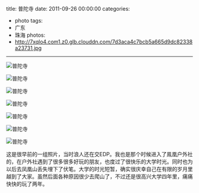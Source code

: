 title: 普陀寺
date: 2011-09-26 00:00:00
categories:
- photo
tags:
- 广东
- 珠海
photos:
- http://7xqlo4.com1.z0.glb.clouddn.com/7d3aca4c7bcb5a665d9dc82338a23731.jpg
---

![普陀寺](http://7xqlo4.com1.z0.glb.clouddn.com/bf50676daec06f5f4c790a30f6f562be.jpg)

![普陀寺](http://7xqlo4.com1.z0.glb.clouddn.com/2308da8a54fe482b795bb55b221d65c2.jpg)

![普陀寺](http://7xqlo4.com1.z0.glb.clouddn.com/7000e8da518a823fd47ee9e6ca8b4720.jpg)

![普陀寺](http://7xqlo4.com1.z0.glb.clouddn.com/388b47560c0e48441d74dbcc21e83c7f.jpg)

![普陀寺](http://7xqlo4.com1.z0.glb.clouddn.com/a2fa0a411dd049e8fd41267ed2578822.jpg)

![普陀寺](http://7xqlo4.com1.z0.glb.clouddn.com/1989614da2d48d3ee10335dcc1509ee7.jpg)

![普陀寺](http://7xqlo4.com1.z0.glb.clouddn.com/b78d4b58ff115f61a13f70def8ab5ae1.jpg)

这是很早前的一组照片，当时浪人还在交EDP。我也是那个时候进入了鳯凰户外社的，在户外社遇到了很多很多好玩的朋友，也度过了很快乐的大学时光。同时也为以后去凤凰山丢失埋下了伏笔。大学的时光短暂，确实很庆幸自己在有限的岁月里越到了大家。虽然后面各种原因很少去爬山了，不过还是很高兴大学四年里，痛痛快快的玩了两年。